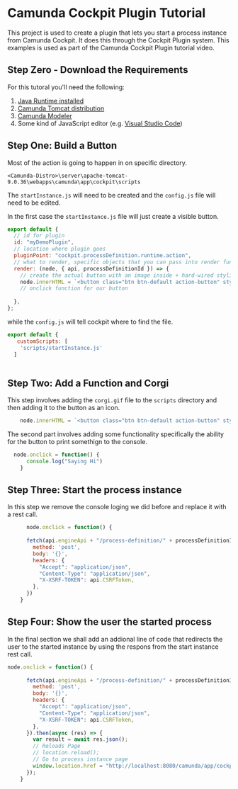 # Camunda Cockpit Plugin Tutorial
This project is used to create a plugin that lets you start a process instance from Camunda Cockpit. It does this through the Cockpit Plugin system. This examples is used as part of the Camunda Cockpit Plugin tutorial video.


## Step Zero - Download the Requirements
For this tutoral you'll need the following:
1. [Java Runtime installed](https://docs.oracle.com/goldengate/1212/gg-winux/GDRAD/java.htm#BGBFJHAB)
1. [Camunda Tomcat distribution](https://camunda.com/download/)
1. [Camunda Modeler](https://camunda.com/download/modeler/)
1. Some kind of JavaScript editor (e.g. [Visual Studio Code](https://code.visualstudio.com/))

## Step One: Build a Button

Most of the action is going to happen in on specific directory.

`<Camunda-Distro>\server\apache-tomcat-9.0.36\webapps\camunda\app\cockpit\scripts`

The ``startInstance.js`` will need to be created and the ``config.js`` file will need to be edited.

In the first case the ``startInstance.js`` file will just create a visible button.

```javaScript
export default {
  // id for plugin
  id: "myDemoPlugin",
  // location where plugin goes
  pluginPoint: "cockpit.processDefinition.runtime.action",
  // what to render, specific objects that you can pass into render function to use
  render: (node, { api, processDefinitionId }) => {
    // create the actual button with an image inside + hard-wired styling
    node.innerHTML = `<button class="btn btn-default action-button" style="width: 40px; margin-top: 5px;"></button>`;
    // onclick function for our button
   
  },
};
```

while the ``config.js`` will tell cockpit where to find the file. 

```JavaScript
export default {
   customScripts: [
    'scripts/startInstance.js'
  ]
  
 ``` 

## Step Two: Add a Function and Corgi

This step involves adding the ``corgi.gif`` file to the ``scripts`` directory and then adding it to the button as an icon.

```JavaScript
    node.innerHTML = `<button class="btn btn-default action-button" style="width: 40px; margin-top: 5px;"><img src="../scripts/corgi.gif" width="20"/></button>`;

```

The second part involves adding some functionality specifically the ability for the button to print somethign to the console. 

```JavaScript
  node.onclick = function() {
      console.log("Saying Hi")
    }
```

## Step Three: Start the process instance

In this step we remove the console loging we did before and replace it with a rest call. 

```JavaScript
      node.onclick = function() {
      
      fetch(api.engineApi + "/process-definition/" + processDefinitionId  + "/start", {
        method: 'post',
        body: '{}',
        headers: {
          "Accept": "application/json",
          "Content-Type": "application/json",
          "X-XSRF-TOKEN": api.CSRFToken,
        },
      })
    }
```

## Step Four: Show the user the started process
In the final section we shall add an addional line of code that redirects the user to the started instance by using the respons from the start instance rest call. 

```JavaScript
node.onclick = function() {
      
      fetch(api.engineApi + "/process-definition/" + processDefinitionId  + "/start", {
        method: 'post',
        body: '{}',
        headers: {
          "Accept": "application/json",
          "Content-Type": "application/json",
          "X-XSRF-TOKEN": api.CSRFToken,
        },
      }).then(async (res) => {
        var result = await res.json();
        // Reloads Page
        // location.reload();
        // Go to process instance page
        window.location.href = "http://localhost:8080/camunda/app/cockpit/default/#/process-instance/" + result.id + "/runtime";
      });
    }
``` 